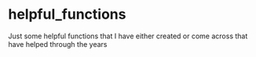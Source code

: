 # helpful_functions
Just some helpful functions that I have either created or come across that have helped through the years
